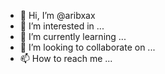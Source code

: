 - 👋 Hi, I’m @aribxax
- 👀 I’m interested in ...
- 🌱 I’m currently learning ...
- 💞️ I’m looking to collaborate on ...
- 📫 How to reach me ...

<!---
aribxax/aribxax is a ✨ special ✨ repository because its `README.md` (this file) appears on your GitHub profile.
You can click the Preview link to take a look at your changes.
--->
